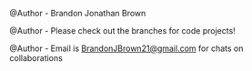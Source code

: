 @Author - Brandon Jonathan Brown

@Author - Please check out the branches for code projects!

@Author - Email is BrandonJBrown21@gmail.com for chats on collaborations 
